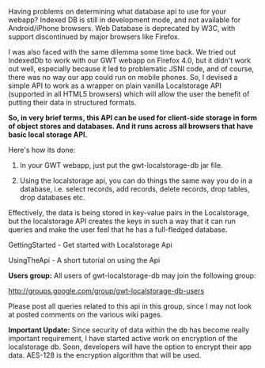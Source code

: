 Having problems on determining what database api to use for your webapp? Indexed DB is still in development mode, and not available for Android/iPhone browsers. Web Database is deprecated by W3C, with support discontinued by major browsers like Firefox.

I was also faced with the same dilemma some time back. We tried out IndexedDb to work with our GWT webapp on Firefox 4.0, but it didn't work out well, especially because it led to problematic JSNI code, and of course, there was no way our app could run on mobile phones. So, I devised a simple API to work as a wrapper on plain vanilla Localstorage API (supported in all HTML5 browsers) which will allow the user the benefit of putting their data in structured formats.

**So, in very brief terms, this API can be used for client-side storage in form of object stores and databases. And it runs across all browsers that have basic local storage API.**

Here's how its done:

1. In your GWT webapp, just put the gwt-localstorage-db jar file.

2. Using the localstorage api, you can do things the same way you do in a database, i.e. select records, add records, delete records, drop tables, drop databases etc.

Effectively, the data is being stored in key-value pairs in the Localstorage, but the localstorage API creates the keys in such a way that it can run queries and make the user feel that he has a full-fledged database.

GettingStarted - Get started with Localstorage Api

UsingTheApi - A short tutorial on using the Api

**Users group:** All users of gwt-localstorage-db may join the following group:

http://groups.google.com/group/gwt-localstorage-db-users

Please post all queries related to this api in this group, since I may not look at posted comments on the various wiki pages.

**Important Update:** Since security of data within the db has become really important requirement, I have started active work on encryption of the localstorage db. Soon, developers will have the option to encrypt their app data. AES-128 is the encryption algorithm that will be used.